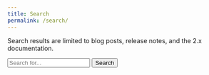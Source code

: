```yaml
---
title: Search
permalink: /search/
---
```


Search results are limited to blog posts, release notes, and the 2.x documentation.

<div class="row">
  <div class="col-lg-6">
    <form action="get" id="site_search">
      <div class="input-group">
        <input class="form-control" type="text" id="search_box" placeholder="Search for...">
        <span class="input-group-btn">
          <button class="btn btn-default" type="submit">Search</button>
        </span>
      </div>
    </form>
  </div>
</div>

<br/>

<div id="search_status"></div>

<table class="table table-striped"><tbody id="search_results"></tbody></table>

<script src="https://unpkg.com/lunr@2.3.9/lunr.min.js"></script>
<script src="/js/search.js"></script>
